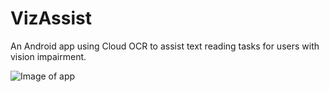 # VizAssist
An Android app using Cloud OCR to assist text reading tasks for users with vision impairment.

![Image of app](file:///Users/apple/Desktop/Screen%20Shot%202019-10-09%20at%209.42.39%20PM.png)
